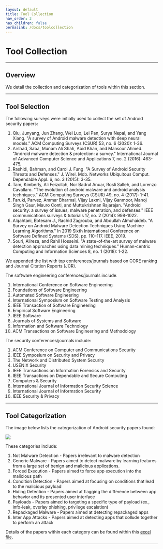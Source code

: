 ```yaml
---
layout: default
title: Tool Collection
nav_order: 3
has_children: false
permalink: /docs/toolcollection
---
```

# Tool Collection
---

## Overview

We detail the collection and categorization of tools within this section.

---

## Tool Selection

The following surveys were initially used to collect the set of Android security papers:

1. Qiu, Junyang, Jun Zhang, Wei Luo, Lei Pan, Surya Nepal, and Yang Xiang. "A survey of Android malware detection with deep neural models." ACM Computing Surveys (CSUR) 53, no. 6 (2020): 1-36.
2. Arshad, Saba, Munam Ali Shah, Abid Khan, and Mansoor Ahmed. "Android malware detection & protection: a survey." International Journal of Advanced Computer Science and Applications 7, no. 2 (2016): 463-475.
3. Rashidi, Bahman, and Carol J. Fung. "A Survey of Android Security Threats and Defenses." J. Wirel. Mob. Networks Ubiquitous Comput. Dependable Appl. 6, no. 3 (2015): 3-35.
4. Tam, Kimberly, Ali Feizollah, Nor Badrul Anuar, Rosli Salleh, and Lorenzo Cavallaro. "The evolution of android malware and android analysis techniques." ACM Computing Surveys (CSUR) 49, no. 4 (2017): 1-41.
5. Faruki, Parvez, Ammar Bharmal, Vijay Laxmi, Vijay Ganmoor, Manoj Singh Gaur, Mauro Conti, and Muttukrishnan Rajarajan. "Android security: a survey of issues, malware penetration, and defenses." IEEE communications surveys & tutorials 17, no. 2 (2014): 998-1022.
6. Alqahtani, Ebtesam J., Rachid Zagrouba, and Abdullah Almuhaideb. "A Survey on Android Malware Detection Techniques Using Machine Learning Algorithms." In 2019 Sixth International Conference on Software Defined Systems (SDS), pp. 110-117. IEEE, 2019.
7. Souri, Alireza, and Rahil Hosseini. "A state-of-the-art survey of malware detection approaches using data mining techniques." Human-centric Computing and Information Sciences 8, no. 1 (2018): 1-22.

We appended the list with top conferences/journals based on CORE ranking and Journal Citation Reports (JCR).

The software engineering conferences/journals include:

1. International Conference on Software Engineering
2. Foundations of Software Engineering
3. Automated Software Engineering
4. International Symposium on Software Testing and Analysis
5. IEEE Transaction of Software Engineering
6. Empirical Software Engineering
7. IEEE Software
8. Journals of Systems and Software
9. Information and Software Technology
10. ACM Transactions on Software Engineering and Methodology

The security conferences/journals include:

1. ACM Conference on Computer and Communications Security
2. IEEE Symposium on Security and Privacy
3. The Network and Distributed System Security
4. USENIX Security
5. IEEE Transactions on Information Forensics and Security
6. IEEE Transactions on Dependable and Secure Computing
7. Computers & Security 
8. International Journal of Information Security Science 
9. International Journal of Information Security
10. IEEE Security & Privacy

---

## Tool Categorization

The image below lists the categorization of Android security papers found:

![](../img/tools_mind_map.PNG)

These categories include:

1. Not Malware Detection - Papers irrelevant to malware detection
2. Generic Malware - Papers aimed to detect malware by learning features from a large set of benign and malicious applications.
3. Forced Execution - Papers aimed to force app execution into the malicious path
4. Condition Detection - Papers aimed at focusing on conditions that lead to the malicious payload
5. Hiding Detection - Papers aimed at flagging the difference between app behavior and its presented user interface
6. Payloads - Papers aimed to targeting a specific type of payload (ex., info-leak, overlay phishing, privilege escalation)
7. Repackaged Malware - Papers aimed at detecting repackaged apps
8. Inter App Attacks - Papers aimed at detecting apps that collude together to perform an attack

Details of the papers within each category can be found within this [excel file](../../../assets/data/excelsheets/Tools.xlsx).

---
